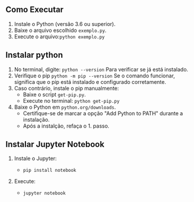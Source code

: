 ## Como Executar
1. Instale o Python (versão 3.6 ou superior).
2. Baixe o arquivo escolhido `exemplo.py`.
3. Execute o arquivo:`python exemplo.py`


## Instalar python
1. No terminal, digite: `python --version` Para verificar se já está instalado.
2. Verifique o pip `python -m pip --version` Se o comando funcionar, significa que o pip está instalado e configurado corretamente.
3. Caso contrário, instale o pip manualmente:
    * Baixe o script `get-pip.py`.
    * Execute no terminal: `python get-pip.py`
4. Baixe o Python em `python.org/downloads`.
    * Certifique-se de marcar a opção "Add Python to PATH" durante a instalação.
    * Após a instalção, refaça o 1. passo.

## Instalar Jupyter Notebook
1. Instale o Jupyter:
    * `pip install notebook`

2. Execute:
    * `jupyter notebook`
